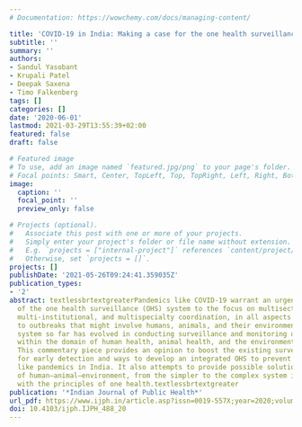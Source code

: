 ```yaml
---
# Documentation: https://wowchemy.com/docs/managing-content/

title: 'COVID-19 in India: Making a case for the one health surveillance system'
subtitle: ''
summary: ''
authors:
- Sandul Yasobant
- Krupali Patel
- Deepak Saxena
- Timo Falkenberg
tags: []
categories: []
date: '2020-06-01'
lastmod: 2021-03-29T13:55:39+02:00
featured: false
draft: false

# Featured image
# To use, add an image named `featured.jpg/png` to your page's folder.
# Focal points: Smart, Center, TopLeft, Top, TopRight, Left, Right, BottomLeft, Bottom, BottomRight.
image:
  caption: ''
  focal_point: ''
  preview_only: false

# Projects (optional).
#   Associate this post with one or more of your projects.
#   Simply enter your project's folder or file name without extension.
#   E.g. `projects = ["internal-project"]` references `content/project/deep-learning/index.md`.
#   Otherwise, set `projects = []`.
projects: []
publishDate: '2021-05-26T09:24:41.359035Z'
publication_types:
- '2'
abstract: textlessbrtextgreaterPandemics like COVID-19 warrant an urgent implementation
  of the one health surveillance (OHS) system to the focus on multisectoral, multidisciplinary,
  multi-institutional, and multispecialty coordination, in all aspects of the response
  to outbreaks that might involve humans, animals, and their environment. The Indian
  system so far has evolved in conducting surveillance and monitoring of parameters
  within the domain of human health, animal health, and the environment, but in silos.
  This commentary piece provides an opinion to boost the existing surveillance activities
  for early detection and ways to develop an integrated OHS to prevent future COVID-19
  like pandemics in India. It also attempts to provide possible solutions at the interface
  of human–animal–environment, from the simpler to the complex system integration
  with the principles of one health.textlessbrtextgreater
publication: '*Indian Journal of Public Health*'
url_pdf: https://www.ijph.in/article.asp?issn=0019-557X;year=2020;volume=64;issue=6;spage=135;epage=138;aulast=Yasobant;type=0
doi: 10.4103/ijph.IJPH_488_20
---
```

